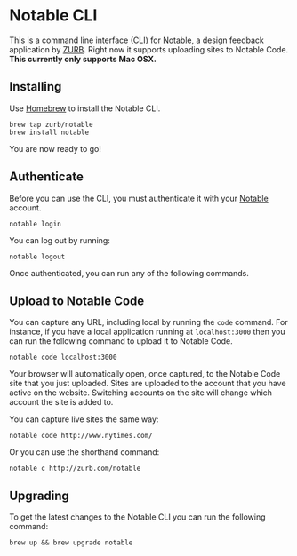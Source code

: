 # Notable CLI
This is a command line interface (CLI) for [Notable](http://zurb.com/notable), a design feedback application by [ZURB](http://zurb.com). Right now it supports uploading sites to Notable Code. **This currently only supports Mac OSX.**

## Installing
Use [Homebrew](http://brew.sh/) to install the Notable CLI.

```
brew tap zurb/notable
brew install notable
```

You are now ready to go!


## Authenticate
Before you can use the CLI, you must authenticate it with your [Notable](http://zurb.com/notable) account.

```
notable login
```

You can log out by running:

```
notable logout
```

Once authenticated, you can run any of the following commands.

## Upload to Notable Code
You can capture any URL, including local by running the `code` command. For instance, if you have a local application running at `localhost:3000` then you can run the following command to upload it to Notable Code.

```
notable code localhost:3000
```

Your browser will automatically open, once captured, to the Notable Code site that you just uploaded. Sites are uploaded to the account that you have active on the website. Switching accounts on the site will change which account the site is added to.

You can capture live sites the same way:

```
notable code http://www.nytimes.com/
```

Or you can use the shorthand command:

```
notable c http://zurb.com/notable
```

## Upgrading
To get the latest changes to the Notable CLI you can run the following command:

```
brew up && brew upgrade notable
```
